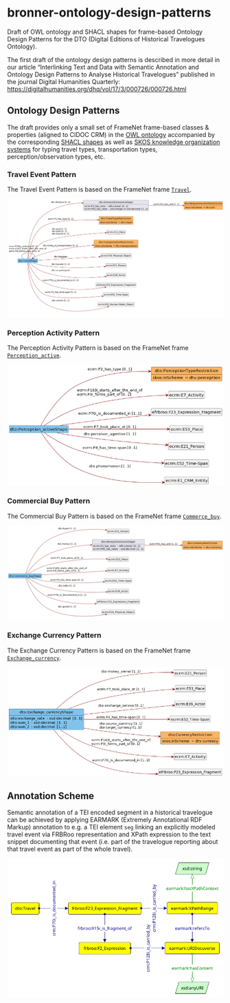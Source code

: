 # bronner-ontology-design-patterns

Draft of OWL ontology and SHACL shapes for frame-based Ontology Design Patterns for the DTO (Digital Editions of Historical Travelogues Ontology).

The first draft of the ontology design patterns is described in more detail in our article “Interlinking Text and Data with Semantic Annotation and Ontology Design Patterns to Analyse Historical Travelogues” published in the journal Digital Humanities Quarterly: https://digitalhumanities.org/dhq/vol/17/3/000726/000726.html

## Ontology Design Patterns

The draft provides only a small set of FrameNet frame-based classes & properties (aligned to CIDOC CRM) in the [OWL ontology](/dto.owl.ttl) accompanied by the corresponding [SHACL shapes](/odp) as well as [SKOS knowledge organization systems](/kos) for typing travel types, transportation types, perception/observation types, etc.

### Travel Event Pattern

The Travel Event Pattern is based on the FrameNet frame [`Travel`](https://framenet.icsi.berkeley.edu/fnReports/data/frame/Travel.xml).

![UML class diagram of SHACL shapes for the Travel Ontology Design Pattern based on the FrameNet frame Travel](/dia/dto-travel-event.png "UML Class Diagram of Travel Event Pattern")

### Perception Activity Pattern

The Perception Activity Pattern is based on the FrameNet frame [`Perception_active`](https://framenet.icsi.berkeley.edu/fnReports/data/frame/Perception_active.xml).

![UML class diagram of SHACL shapes for the Perception Activity Ontology Design Pattern based on the FrameNet frame Perception_active](/dia/dto-perception-active.png "UML Class Diagram of Perception Activity Pattern")

### Commercial Buy Pattern

The Commercial Buy Pattern is based on the FrameNet frame [`Commerce_buy`](https://framenet.icsi.berkeley.edu/fnReports/data/frame/Commerce_buy.xml).

![UML class diagram of SHACL shapes for the Commercial Buy Ontology Design Pattern based on the FrameNet frame Commerce_buy](/dia/dto-commerce-buy.png "UML Class Diagram of Commercial Buy Pattern")

### Exchange Currency Pattern

The Exchange Currency Pattern is based on the FrameNet frame [`Exchange_currency`](https://framenet.icsi.berkeley.edu/fnReports/data/frame/Exchange_currency.xml).

![UML class diagram of SHACL shapes for the Exchange Currency Ontology Design Pattern based on the FrameNet frame Exchange_currency](/dia/dto-exchange-currency.png "UML Class Diagram of Exchange Currency Pattern")

## Annotation Scheme

Semantic annotation of a TEI encoded segment in a historical travelogue can be achieved by applying EARMARK (Extremely Annotational RDF Markup) annotation to e.g. a TEI element `seg` linking an explicitly modeled travel event via FRBRoo representation and XPath expression to the text snippet documenting that event (i.e. part of the travelogue reporting about that travel event as part of the whole travel).  

![Proposal for an annotation scheme using standoff annotation with EARMARK for linking text and data](/dia/anno_frbroo_earmark.png)

